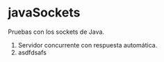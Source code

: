 javaSockets
============

Pruebas con los sockets de Java. 



1. Servidor concurrente con respuesta automática.
2. asdfdsafs 









